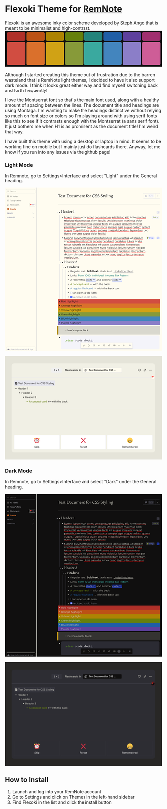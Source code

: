 # Flexoki Theme for [RemNote](https://www.remnote.com)

[Flexoki](https://stephango.com/flexoki) is an awesome inky color scheme developed by [Steph Ango](https://stephango.com) that is meant to be minimalist and high-contrast.
<picture>
  <source media="(prefers-color-scheme: dark)" srcset="flexoki dark accent palette.png">
  <source media="(prefers-color-scheme: light)" srcset="flexoki light accent palette.png">
  <img alt="Shows an illustrated sun in light mode and a moon with stars in dark mode." src="flexoki dark accent palette.png">
</picture>

Although I started creating this theme out of frustration due to the barren wasteland that is RemNote light themes, I decided to have it also support dark mode.  I think it looks great either way and find myself switching back and forth frequently!

I love the Montserrat font so that's the main font used, along with a healthy amount of spacing between the lines.  The document title and headings are using Montaga.  I'm wanting to make the headings distinctive without relying so much on font size or colors so I'm playing around with using serif fonts like this to see if it contrasts enough with the Montserrat (a sans serif font).  It just bothers me when H1 is as prominent as the document title!  I'm weird that way.

I have built this theme with using a desktop or laptop in mind.  It seems to be working fine on mobile but I mainly just do flashcards there.  Anyway, let me know if you run into any issues via the github page!

### Light Mode
In Remnote, go to Settings>Interface and select "Light" under the General heading.

![Screenshot of theme in light mode](<theme light.png>)

![alt text](<theme light flashcard.png>)

### Dark Mode
In Remnote, go to Settings>Interface and select "Dark" under the General heading.

![Screenshot of theme in dark mode](<theme dark.png>)

![alt text](<theme dark flashcard.png>)

## How to Install
1. Launch and log into your RemNote account
2. Go to Settings and click on Themes in the left-hand sidebar
3. Find Flexoki in the list and click the install button


